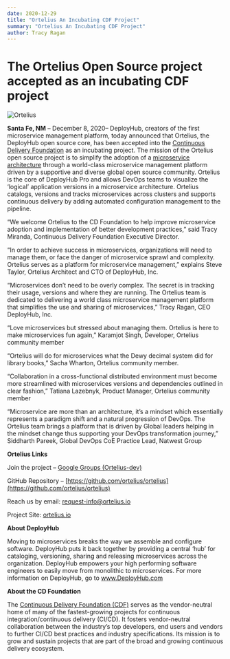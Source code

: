 ```yaml
---
date: 2020-12-29
title: "Ortelius An Incubating CDF Project"
summary: "Ortelius An Incubating CDF Project"
author: Tracy Ragan
---
```


# The Ortelius Open Source project accepted as an incubating CDF project

<div class="col-center">
<img src="/images/Otelius-transparent1-300x290.png" alt="Ortelius" />
</div>

**Santa Fe, NM** – December 8, 2020– DeployHub, creators of the first microservice management platform, today announced that Ortelius, the DeployHub open source core, has been accepted into the [Continuous Delivery Foundation](http://cd.foundation/) as an incubating project. The mission of the Ortelius open source project is to simplify the adoption of a [microservice architecture](https://www.deployhub.com/microservice-architecture/) through a world-class microservice management platform driven by a supportive and diverse global open source community. Ortelius is the core of DeployHub Pro and allows DevOps teams to visualize the ‘logical’ application versions in a microservice architecture. Ortelius catalogs, versions and tracks microservices across clusters and supports continuous delivery by adding automated configuration management to the pipeline.

“We welcome Ortelius to the CD Foundation to help improve microservice adoption and implementation of better development practices,” said Tracy Miranda, Continuous Delivery Foundation Executive Director.

“In order to achieve success in microservices, organizations will need to manage them, or face the danger of microservice sprawl and complexity. Ortelius serves as a platform for microservice management,” explains Steve Taylor, Ortelius Architect and CTO of DeployHub, Inc.

“Microservices don’t need to be overly complex. The secret is in tracking their usage, versions and where they are running. The Ortelius team is dedicated to delivering a world class microservice management platform that simplifies the use and sharing of microservices,” Tracy Ragan, CEO DeployHub, Inc.

“Love microservices but stressed about managing them. Ortelius is here to make microservices fun again,” Karamjot Singh, Developer, Ortelius community member

“Ortelius will do for microservices what the Dewy decimal system did for library books,” Sacha Wharton, Ortelius community member.

“Collaboration in a cross-functional distributed environment must become more streamlined with microservices versions and dependencies outlined in clear fashion,” Tatiana Lazebnyk, Product Manager, Ortelius community member

“Microservice are more than an architecture, it’s a mindset which essentially represents a paradigm shift and a natural progression of DevOps. The Ortelius team brings a platform that is driven by Global leaders helping in the mindset change thus supporting your DevOps transformation journey,” Siddharth Pareek, Global DevOps CoE Practice Lead, Natwest Group

 

**Ortelius Links**

Join the project – [Google Groups (Ortelius-dev)](https://groups.google.com/g/ortelius-dev)

GitHub Repository – [https://github.com/ortelius/ortelius](https://github.com/ortelius/ortelius)

Reach us by email: [request-info@ortelius.io](request-info@ortelius.io)

Project Site: [ortelius.io](ortelius.io)

                                                 

**About DeployHub**

Moving to microservices breaks the way we assemble and configure software. DeployHub puts it back together by providing a central ‘hub’ for cataloging, versioning, sharing and releasing microservices across the organization. DeployHub empowers your high performing software engineers to easily move from monolithic to microservices.  For more information on DeployHub, go to www.DeployHub.com

**About the CD Foundation**

The [Continuous Delivery Foundation (CDF)](https://www.deployhub.com/ortelius-accepted-into-the-continuous-delivery-foundation/cd.foundation) serves as the vendor-neutral home of many of the fastest-growing projects for continuous integration/continuous delivery (CI/CD). It fosters vendor-neutral collaboration between the industry’s top developers, end users and vendors to further CI/CD best practices and industry specifications. Its mission is to grow and sustain projects that are part of the broad and growing continuous delivery ecosystem.